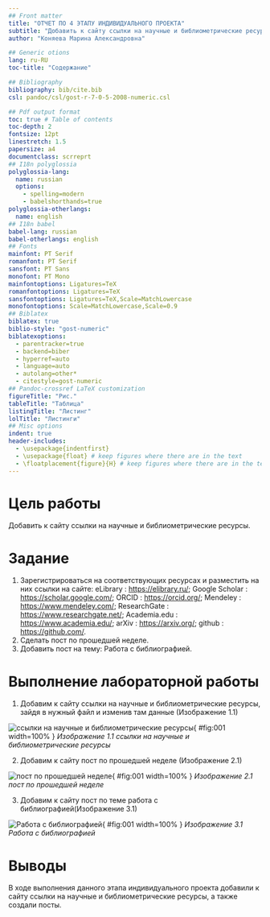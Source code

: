 ```yaml
---
## Front matter
title: "ОТЧЕТ ПО 4 ЭТАПУ ИНДИВИДУАЛЬНОГО ПРОЕКТА"
subtitle: "Добавить к сайту ссылки на научные и библиометрические ресурсы и посты"
author: "Коняева Марина Александровна"

## Generic otions
lang: ru-RU
toc-title: "Содержание"

## Bibliography
bibliography: bib/cite.bib
csl: pandoc/csl/gost-r-7-0-5-2008-numeric.csl

## Pdf output format
toc: true # Table of contents
toc-depth: 2
fontsize: 12pt
linestretch: 1.5
papersize: a4
documentclass: scrreprt
## I18n polyglossia
polyglossia-lang:
  name: russian
  options:
	- spelling=modern
	- babelshorthands=true
polyglossia-otherlangs:
  name: english
## I18n babel
babel-lang: russian
babel-otherlangs: english
## Fonts
mainfont: PT Serif
romanfont: PT Serif
sansfont: PT Sans
monofont: PT Mono
mainfontoptions: Ligatures=TeX
romanfontoptions: Ligatures=TeX
sansfontoptions: Ligatures=TeX,Scale=MatchLowercase
monofontoptions: Scale=MatchLowercase,Scale=0.9
## Biblatex
biblatex: true
biblio-style: "gost-numeric"
biblatexoptions:
  - parentracker=true
  - backend=biber
  - hyperref=auto
  - language=auto
  - autolang=other*
  - citestyle=gost-numeric
## Pandoc-crossref LaTeX customization
figureTitle: "Рис."
tableTitle: "Таблица"
listingTitle: "Листинг"
lolTitle: "Листинги"
## Misc options
indent: true
header-includes:
  - \usepackage{indentfirst}
  - \usepackage{float} # keep figures where there are in the text
  - \floatplacement{figure}{H} # keep figures where there are in the text
---
```


# Цель работы

Добавить к сайту ссылки на научные и библиометрические ресурсы.

# Задание

1. Зарегистрироваться на соответствующих ресурсах и разместить на них ссылки на сайте:
    eLibrary : https://elibrary.ru/;
    Google Scholar : https://scholar.google.com/;
    ORCID : https://orcid.org/;
    Mendeley : https://www.mendeley.com/;
    ResearchGate : https://www.researchgate.net/;
    Academia.edu : https://www.academia.edu/;
    arXiv : https://arxiv.org/;
    github : https://github.com/.
2. Сделать пост по прошедшей неделе.
3. Добавить пост на тему:
    Работа с библиографией.

# Выполнение лабораторной работы

1. Добавим к сайту ссылки на научные и библиометрические ресурсы, зайдя в нужный файл и изменив там данные (Изображение 1.1)

![ссылки на научные и библиометрические ресурсы](image/i4.1.png){ #fig:001 width=100% }
*Изображение 1.1 ссылки на научные и библиометрические ресурсы*

2. Добавим к сайту пост по прошедшей неделе (Изображение 2.1)

![пост по прошедшей неделе](image/i4.3.png){ #fig:001 width=100% }
*Изображение 2.1 пост по прошедшей неделе*

3. Добавим к сайту пост по теме работа с библиографией(Изображение 3.1)

![Работа с библиографией](image/i4.2.png){ #fig:001 width=100% }
*Изображение 3.1 Работа с библиографией*


# Выводы

В ходе выполнения данного этапа индивидуального проекта добавили к сайту ссылки на научные и библиометрические ресурсы, а также создали посты.
